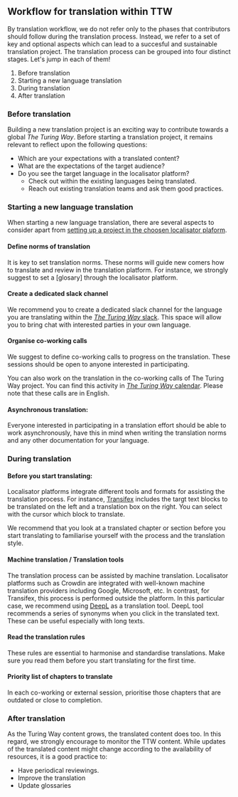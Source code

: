 ## Workflow for translation within TTW

By translation workflow, we do not refer only to the phases that contributors should follow during the translation process. Instead, we refer to a set of key and optional aspects which can lead to a succesful and sustainable translation project. The translation process can be grouped into four distinct stages. Let's jump in each of them!

1. Before translation
2. Starting a new language translation
3. During translation
4. After translation

### Before translation

Building a new translation project is an exciting way to contribute towards a global _The Turing Way_. Before starting a translation project, it remains relevant to reflect upon the following questions:
- Which are your expectations with a translated content? 
- What are the expectations of the target audience?
- Do you see the target language in the localisator platform?
    - Check out within the existing languages being translated. 
    - Reach out existing translation teams and ask them good practices.

### Starting a new language translation 

When starting a new language translation, there are several aspects to consider apart from [setting up a project in the choosen localisator plaform]().

#### Define norms of translation

It is key to set translation norms. These norms will guide new comers how to translate and review in the translation platform. For instance,  we strongly suggest to set a [glosary] through the localisator platform. 

#### Create a dedicated slack channel

We recommend you to create a dedicated slack channel for the language you are translating within the [_The Turing Way_ slack](theturingway.slack.com). This space will allow you to bring chat with interested parties in your own language. 

#### Organise co-working calls

We suggest to define co-working calls to progress on the translation. These sessions should be open to anyone interested in participating.

You can also work on the translation in the co-working calls of The Turing Way project. You can find this activity in [_The Turing Way_ calendar](https://calendar.google.com/calendar?cid=dGhldHVyaW5nd2F5QGdtYWlsLmNvbQ). Please note that these calls are in English.

#### Asynchronous translation:

Everyone interested in participating in a translation effort should be able to work asynchronously, have this in mind when writing the translation norms and any other documentation for your language.

### During translation

#### Before you start translating: 
Localisator platforms integrate different tools and formats for assisting the translation process. For instance, [Transifex](https://www.transifex.com/) includes the targt text blocks to be translated on the left and a translation box on the right. You can select with the cursor which block to translate. 

We recommend that you look at a translated chapter or section before you start translating to familiarise yourself with the process and the translation style.

#### Machine translation / Translation tools

The translation process can be assisted by machine translation. Localisator platforms such as Crowdin are  integrated with well-known machine translation providers including Google, Microsoft, etc. In contrast, for Transifex, this process is performed outside the platform. In this particular case, we recommend using [DeepL](https://www.deepl.com/) as a translation tool. DeepL tool recommends a series of synonyms when you click in the translated text. These can be useful especially with long texts. 

#### Read the translation rules

These rules are essential to harmonise and standardise translations. Make sure you read them before you start translating for the first time.

#### Priority list of chapters to translate
In each co-working or external session, prioritise those chapters that are outdated or close to completion.


### After translation

As the Turing Way content grows, the translated content does too. In this regard, we strongly encourage to monitor the TTW content. While updates of the translated content might change according to the availability of resources, it is a good practice to:
* Have periodical reviewings. 
* Improve the translation
* Update glossaries

